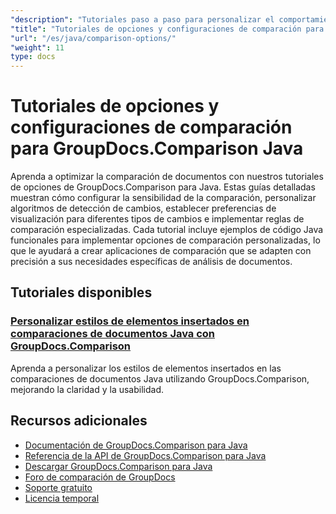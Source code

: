 ```yaml
---
"description": "Tutoriales paso a paso para personalizar el comportamiento de comparación, la sensibilidad y las opciones de visualización con GroupDocs.Comparison para Java."
"title": "Tutoriales de opciones y configuraciones de comparación para GroupDocs.Comparison Java"
"url": "/es/java/comparison-options/"
"weight": 11
type: docs
---
```

# Tutoriales de opciones y configuraciones de comparación para GroupDocs.Comparison Java

Aprenda a optimizar la comparación de documentos con nuestros tutoriales de opciones de GroupDocs.Comparison para Java. Estas guías detalladas muestran cómo configurar la sensibilidad de la comparación, personalizar algoritmos de detección de cambios, establecer preferencias de visualización para diferentes tipos de cambios e implementar reglas de comparación especializadas. Cada tutorial incluye ejemplos de código Java funcionales para implementar opciones de comparación personalizadas, lo que le ayudará a crear aplicaciones de comparación que se adapten con precisión a sus necesidades específicas de análisis de documentos.

## Tutoriales disponibles

### [Personalizar estilos de elementos insertados en comparaciones de documentos Java con GroupDocs.Comparison](./groupdocs-comparison-java-custom-inserted-item-styles/)
Aprenda a personalizar los estilos de elementos insertados en las comparaciones de documentos Java utilizando GroupDocs.Comparison, mejorando la claridad y la usabilidad.

## Recursos adicionales

- [Documentación de GroupDocs.Comparison para Java](https://docs.groupdocs.com/comparison/java/)
- [Referencia de la API de GroupDocs.Comparison para Java](https://reference.groupdocs.com/comparison/java/)
- [Descargar GroupDocs.Comparison para Java](https://releases.groupdocs.com/comparison/java/)
- [Foro de comparación de GroupDocs](https://forum.groupdocs.com/c/comparison)
- [Soporte gratuito](https://forum.groupdocs.com/)
- [Licencia temporal](https://purchase.groupdocs.com/temporary-license/)